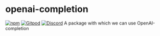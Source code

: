 # openai-completion
[![npm](https://img.shields.io/npm/v/@deep-foundation/chatgpt.svg)](https://www.npmjs.com/package/@deep-foundation/openai-completion)
[![Gitpod](https://img.shields.io/badge/Gitpod-ready--to--code-blue?logo=gitpod)](https://gitpod.io/#https://github.com/deep-foundation/openai-completion) 
[![Discord](https://badgen.net/badge/icon/discord?icon=discord&label&color=purple)](https://discord.gg/deep-foundation)
A package with which we can use OpenAI-completion
